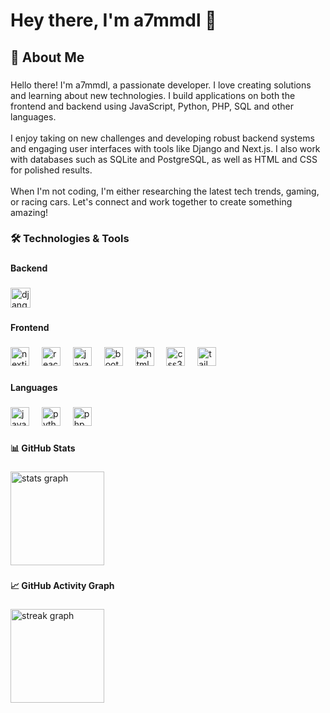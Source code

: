 <h1 align="left">Hey there, I'm a7mmdl 👋</h1>

###

<h2 align="left">🚀 About Me</h2>

###

<p align="left">Hello there! I'm a7mmdl, a passionate developer. I love creating solutions and learning about new technologies. I build applications on both the frontend and backend using JavaScript, Python, PHP, SQL and other languages.<br><br>I enjoy taking on new challenges and developing robust backend systems and engaging user interfaces with tools like Django and Next.js. I also work with databases such as SQLite and PostgreSQL, as well as HTML and CSS for polished results.<br><br>When I'm not coding, I'm either researching the latest tech trends, gaming, or racing cars. Let's connect and work together to create something amazing!</p>

###

<h3 align="left">🛠 Technologies & Tools</h3>

###

<h4 align="left">Backend</h4>

###

<div align="left">
  <img src="https://img.shields.io/badge/Django-092E20?logo=django&logoColor=white&style=for-the-badge" height="32" alt="django logo"  />
</div>

###

<h4 align="left">Frontend</h4>

###

<div align="left">
  <img src="https://img.shields.io/badge/Next.js-000000?logo=nextdotjs&logoColor=white&style=for-the-badge" height="30" alt="nextjs logo"  />
  <img width="12" />
  <img src="https://img.shields.io/badge/React-61DAFB?logo=react&logoColor=black&style=for-the-badge" height="30" alt="react logo"  />
  <img width="12" />
  <img src="https://img.shields.io/badge/JavaScript-F7DF1E?logo=javascript&logoColor=black&style=for-the-badge" height="30" alt="javascript logo"  />
  <img width="12" />
  <img src="https://img.shields.io/badge/Bootstrap-7952B3?logo=bootstrap&logoColor=white&style=for-the-badge" height="30" alt="bootstrap logo"  />
  <img width="12" />
  <img src="https://img.shields.io/badge/HTML5-E34F26?logo=html5&logoColor=white&style=for-the-badge" height="30" alt="html5 logo"  />
  <img width="12" />
  <img src="https://img.shields.io/badge/CSS3-1572B6?logo=css3&logoColor=white&style=for-the-badge" height="30" alt="css3 logo"  />
  <img width="12" />
  <img src="https://img.shields.io/badge/Tailwind CSS-06B6D4?logo=tailwindcss&logoColor=black&style=for-the-badge" height="30" alt="tailwindcss logo"  />
</div>

###

<h4 align="left">Languages</h4>

###

<div align="left">
  <img src="https://cdn.jsdelivr.net/gh/devicons/devicon/icons/javascript/javascript-original.svg" height="30" alt="javascript logo"  />
  <img width="12" />
  <img src="https://cdn.jsdelivr.net/gh/devicons/devicon/icons/python/python-original.svg" height="30" alt="python logo"  />
  <img width="12" />
  <img src="https://cdn.jsdelivr.net/gh/devicons/devicon/icons/php/php-original.svg" height="30" alt="php logo"  />
</div>

###

<h4 align="left">📊 GitHub Stats</h4>

###

<div align="left">
  <img src="https://github-readme-stats.vercel.app/api?username=a7mmdl&hide_title=false&hide_rank=false&show_icons=true&include_all_commits=true&count_private=true&disable_animations=false&theme=rose_pine&locale=en&hide_border=false&order=1" height="150" alt="stats graph"  />
</div>

###

<h4 align="left">📈 GitHub Activity Graph</h4>

###

<div align="left">
  <img src="https://streak-stats.demolab.com?user=a7mmdl&locale=en&mode=daily&theme=rose_pine&hide_border=false&border_radius=5&order=3" height="150" alt="streak graph"  />
</div>

###

